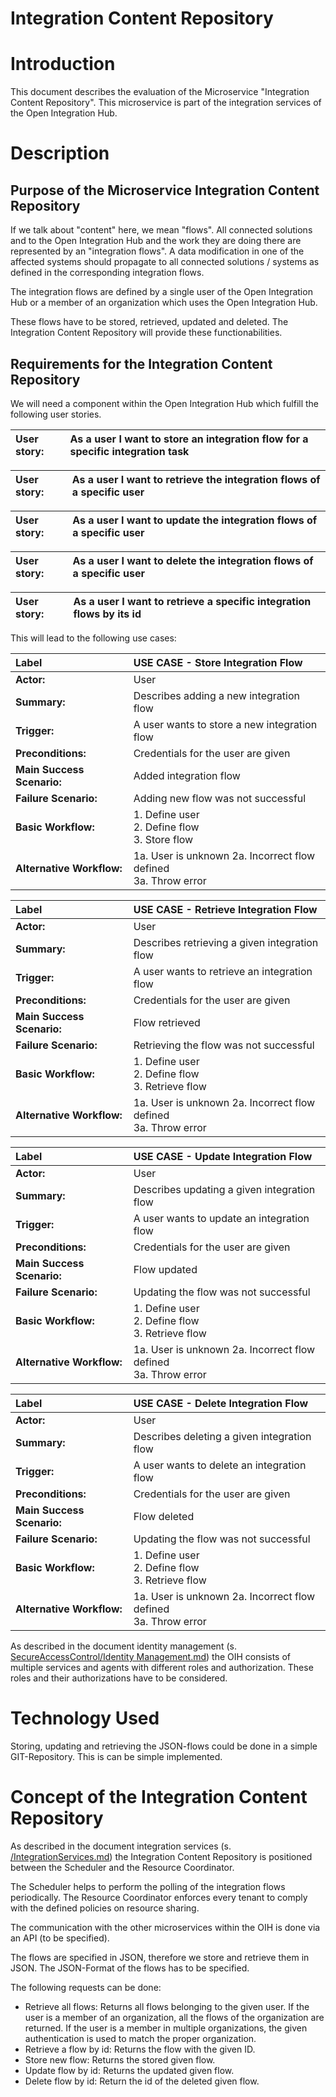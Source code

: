 # Integration Content Repository

# Introduction

This document describes the evaluation of the Microservice "Integration Content Repository".
This microservice is part of the integration services of the Open Integration Hub.

# Description

## Purpose of the Microservice Integration Content Repository

If we talk about "content" here, we mean "flows". All connected solutions and to the
Open Integration Hub and the work they are doing there are represented by an "integration flows".
A data modification in one of the affected systems should propagate to all connected solutions / systems
as defined in the corresponding integration flows.

The integration flows are defined by a single user of the Open Integration Hub or a
member of an organization which uses the Open Integration Hub.

These flows have to be stored, retrieved, updated and deleted. The Integration Content Repository
will provide these functionabilities.

## Requirements for the Integration Content Repository

We will need a component within the Open Integration Hub which fulfill the following user stories.

| User story: | As a user I want to store an integration flow for a specific integration task |
| :--- | :--- |

| User story: | As a user I want to retrieve the integration flows of a specific user |
| :--- | :--- |

| User story: | As a user I want to update the integration flows of a specific user |
| :--- | :--- |

| User story: | As a user I want to delete the integration flows of a specific user |
| :--- | :--- |

| User story: | As a user I want to retrieve a specific integration flows by its id |
| :--- | :--- |

This will lead to the following use cases:

| Label        | USE CASE - Store Integration Flow |
| :---  | :---  |
| **Actor:** | User |
| **Summary:** | Describes adding a new integration flow |
| **Trigger:** | A user wants to store a new integration flow |
| **Preconditions:** | Credentials for the user are given |
| **Main Success Scenario:** | Added integration flow |
| **Failure Scenario:** | Adding new flow was not successful |
| **Basic Workflow:** | 1. Define user <br/> 2. Define flow <br/> 3. Store flow  |
| **Alternative Workflow:** | 1a. User is unknown 2a. Incorrect flow defined <br/> 3a. Throw error   |

| Label        | USE CASE - Retrieve Integration Flow |
| :---  | :---  |
| **Actor:** | User |
| **Summary:** | Describes retrieving a given integration flow |
| **Trigger:** | A user wants to retrieve an integration flow |
| **Preconditions:** | Credentials for the user are given |
| **Main Success Scenario:** | Flow retrieved |
| **Failure Scenario:** | Retrieving the flow was not successful |
| **Basic Workflow:** | 1. Define user <br/> 2. Define flow <br/> 3. Retrieve flow  |
| **Alternative Workflow:** | 1a. User is unknown 2a. Incorrect flow defined <br/> 3a. Throw error   |

| Label        | USE CASE - Update Integration Flow |
| :---  | :---  |
| **Actor:** | User |
| **Summary:** | Describes updating a given integration flow |
| **Trigger:** | A user wants to update an integration flow |
| **Preconditions:** | Credentials for the user are given |
| **Main Success Scenario:** | Flow updated |
| **Failure Scenario:** | Updating the flow was not successful |
| **Basic Workflow:** | 1. Define user <br/> 2. Define flow <br/> 3. Retrieve flow  |
| **Alternative Workflow:** | 1a. User is unknown 2a. Incorrect flow defined <br/> 3a. Throw error   |

| Label        | USE CASE - Delete Integration Flow |
| :---  | :---  |
| **Actor:** | User |
| **Summary:** | Describes deleting a given integration flow |
| **Trigger:** | A user wants to delete an integration flow |
| **Preconditions:** | Credentials for the user are given |
| **Main Success Scenario:** | Flow deleted |
| **Failure Scenario:** | Updating the flow was not successful |
| **Basic Workflow:** | 1. Define user <br/> 2. Define flow <br/> 3. Retrieve flow  |
| **Alternative Workflow:** | 1a. User is unknown 2a. Incorrect flow defined <br/> 3a. Throw error   |

As described in the document identity management (s. [SecureAccessControl/Identity Management.md](../SecureAccessControl/IdentityManagement.md))
the OIH consists of multiple services and agents with different roles and authorization. These roles and their authorizations have to be considered.

# Technology Used

Storing, updating and retrieving the JSON-flows could be done in a simple GIT-Repository. This is can be simple implemented.

# Concept of the Integration Content Repository

As described in the document integration services (s. [/IntegrationServices.md](../IntegrationServices.md))
the Integration Content Repository is positioned between the Scheduler and the Resource Coordinator.

The Scheduler helps to perform the polling of the integration flows periodically.
The Resource Coordinator enforces every tenant to comply with the defined policies on resource sharing.

The communication with the other microservices within the OIH is done via an API (to be specified).

The flows are specified in JSON, therefore we store and retrieve them in JSON. The JSON-Format of the flows
has to be specified.

The following requests can be done:
- Retrieve all flows: Returns all flows belonging to the given user.
If the user is a member of an organization, all the flows of the organization are returned.
If the user is a member in multiple organizations, the given authentication is used to match the proper organization.
- Retrieve a flow by id: Returns the flow with the given ID.
- Store new flow: Returns the stored given flow.
- Update flow by id: Returns the updated given flow.
- Delete flow by id: Return the id of the deleted given flow.
